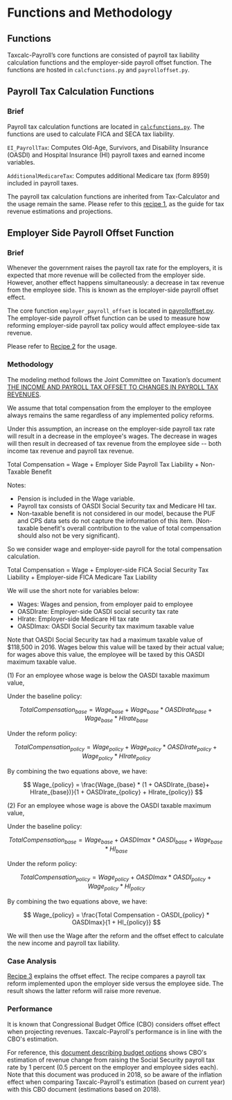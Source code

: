 Functions and Methodology
=======================

## Functions

Taxcalc-Payroll’s core functions are consisted of payroll tax liability calculation functions and the employer-side payroll offset function. The functions are hosted in `calcfunctions.py` and `payrolloffset.py`. 


## Payroll Tax Calculation Functions

### Brief

Payroll tax calculation functions are located in [`calcfunctions.py`](https://github.com/bodiyang/Taxcalc-Payroll/blob/master/taxcalcpayroll/calcfunctions.py). The functions are used to calculate FICA and SECA tax liability.

`EI_PayrollTax`: Computes Old-Age, Survivors, and Disability Insurance (OASDI) and Hospital Insurance (HI) payroll taxes and earned income variables.

`AdditionalMedicareTax`: Computes additional Medicare tax (form 8959) included in payroll taxes.

The payroll tax calculation functions are inherited from Tax-Calculator and the usage remain the same. 
Please refer to this [recipe 1](https://bodiyang.github.io/Taxcalc-Payroll/recipes/recipe1.html), as the guide for tax revenue estimations and projections.

## Employer Side Payroll Offset Function

### Brief

Whenever the government raises the payroll tax rate for the employers, it is expected that more revenue will be collected from the employer side. However, another effect happens simultaneously: a decrease in tax revenue from the employee side. This is known as the employer-side payroll offset effect.

The core function `employer_payroll_offset` is located in [payrolloffset.py](https://github.com/bodiyang/Taxcalc-Payroll/blob/master/taxcalcpayroll/payrolloffset.py). The employer-side payroll offset function can be used to measure how reforming employer-side payroll tax policy would affect employee-side tax revenue.

Please refer to [Recipe 2](https://bodiyang.github.io/Taxcalc-Payroll/recipes/recipe2.html) for the usage.


### Methodology

The modeling method follows the Joint Committee on Taxation’s document [THE INCOME AND PAYROLL TAX OFFSET TO CHANGES IN PAYROLL TAX REVENUES](https://www.jct.gov/publications/2016/jcx-89-16/).

We assume that total compensation from the employer to the employee always remains the same regardless of any implemented policy reforms.

Under this assumption, an increase on the employer-side payroll tax rate will result in a decrease in the employee's wages. The decrease in wages will then result in decreased of tax revenue from the employee side -- both income tax revenue and payroll tax revenue.

Total Compensation = Wage + Employer Side Payroll Tax Liability + Non-Taxable Benefit
 
Notes:
- Pension is included in the Wage variable.  
- Payroll tax consists of OASDI Social Security tax and Medicare HI tax.
- Non-taxable benefit is not considered in our model, because the PUF and CPS data sets do not capture the information of this item. (Non-taxable benefit's overall contribution to the value of total compensation should also not be very significant). 


So we consider wage and employer-side payroll for the total compensation calculation.

Total Compensation = Wage + Employer-side FICA Social Security Tax Liability + Employer-side FICA Medicare Tax Liability 

We will use the short note for variables below:
- Wages: Wages and pension, from employer paid to employee
- OASDIrate: Employer-side OASDI social security tax rate
- HIrate: Employer-side Medicare HI tax rate
- OASDImax: OASDI Social Security tax maximum taxable value


Note that OASDI Social Security tax had a maximum taxable value of $118,500 in 2016. Wages below this value will be taxed by their actual value; for wages above this value, the employee will be taxed by this OASDI maximum taxable value.


(1) For an employee whose wage is below the OASDI taxable maximum value,

Under the baseline policy:

$$
Total Compensation_{base} = Wage_{base} + Wage_{base} * OASDIrate_{base} + Wage_{base} * HIrate_{base}
$$

Under the reform policy:

$$
Total Compensation_{policy} = Wage_{policy} + Wage_{policy} * OASDIrate_{policy} + Wage_{policy} * HIrate_{policy}
$$

By combining the two equations above, we have:

$$
Wage_{policy} = \frac{Wage_{base} * (1 + OASDIrate_{base}+ HIrate_{base})}{1 + OASDIrate_{policy} + HIrate_{policy}}
$$

    
(2) For an employee whose wage is above the OASDI taxable maximum value,

Under the baseline policy:

$$
Total Compensation_{base} = Wage_{base} + OASDImax * OASDI_{base} + Wage_{base} * HI_{base}
$$

Under the reform policy:

$$
Total Compensation_{policy} = Wage_{policy} + OASDImax * OASDI_{policy} + Wage_{policy} * HI_{policy}
$$

By combining the two equations above, we have:

$$
Wage_{policy} = \frac{Total Compensation - OASDI_{policy} * OASDImax}{1 + HI_{policy}}
$$


We will then use the Wage after the reform and the offset effect to calculate the new income and payroll tax liability.


### Case Analysis

[Recipe 3](https://bodiyang.github.io/Taxcalc-Payroll/recipes/recipe3.html) explains the offset effect. The recipe compares a payroll tax reform implemented upon the employer side versus the employee side. The result shows the latter reform will raise more revenue.

### Performance

It is known that Congressional Budget Office (CBO) considers offset effect when projecting revenues. Taxcalc-Payroll's performance is in line with the CBO's estimation.

For reference, this [document describing budget options](https://www.cbo.gov/budget-options/54805) shows CBO's estimation of revenue change from raising the Social Security payroll tax rate by 1 percent (0.5 percent on the employer and employee sides each). Note that this document was produced in 2018, so be aware of the inflation effect when comparing Taxcalc-Payroll's estimation (based on current year) with this CBO document (estimations based on 2018).
